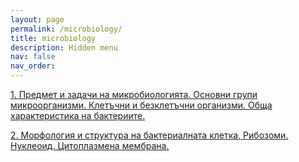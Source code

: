 ```yaml
---
layout: page
permalink: /microbiology/
title: microbiology
description: Hidden menu
nav: false
nav_order:
---
```


[1. Предмет и задачи на микробиологията. Основни групи микроорганизми. Клетъчни и безклетъчни организми. Обща характеристика на бактериите.](https://danieldinev.com/micro1/)

[2. Морфология и структура на бактериалната клетка, Рибозоми. Нуклеоид. Цитоплазмена мембрана.](https://danieldinev.com/micro2/)